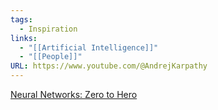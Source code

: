```yaml
---
tags:
  - Inspiration
links:
  - "[[Artificial Intelligence]]"
  - "[[People]]"
URL: https://www.youtube.com/@AndrejKarpathy
---
```

[Neural Networks: Zero to Hero](https://www.youtube.com/playlist?list=PLAqhIrjkxbuWI23v9cThsA9GvCAUhRvKZ)
